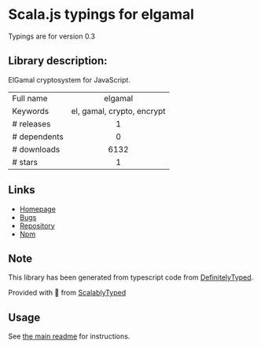 
# Scala.js typings for elgamal

Typings are for version 0.3

## Library description:
ElGamal cryptosystem for JavaScript.

|                    |                 |
| ------------------ | :-------------: |
| Full name          | elgamal |
| Keywords           | el, gamal, crypto, encrypt |
| # releases         | 1 |
| # dependents       | 0 |
| # downloads        | 6132 |
| # stars            | 1 |

## Links
- [Homepage](https://github.com/kripod/elgamal.js#readme)
- [Bugs](https://github.com/kripod/elgamal.js/issues)
- [Repository](https://github.com/kripod/elgamal.js)
- [Npm](https://www.npmjs.com/package/elgamal)
    


## Note
This library has been generated from typescript code from [DefinitelyTyped](https://definitelytyped.org).

Provided with :purple_heart: from [ScalablyTyped](https://github.com/oyvindberg/ScalablyTyped)

## Usage
See [the main readme](../../readme.md) for instructions.


